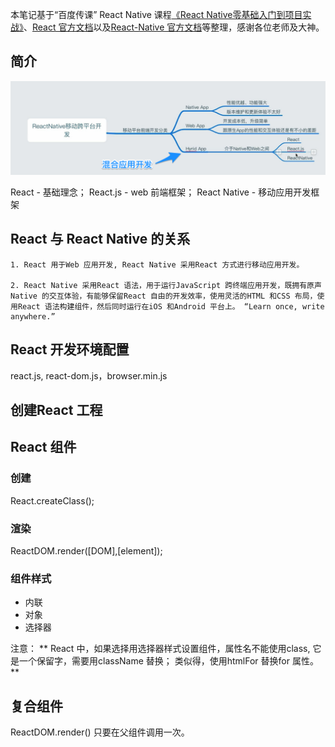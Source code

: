 本笔记基于“百度传课” React Native 课程[《React Native零基础入门到项目实战》](http://www.chuanke.com/v4702151-196697-1122541.html)、[React 官方文档](https://facebook.github.io/react/)以及[React-Native 官方文档](http://reactnative.cn/)等整理，感谢各位老师及大神。

## 简介

![image](/notes-img/7BA56D55-DE0A-461F-8E21-FD75247327D0.png)

React - 基础理念；
React.js - web 前端框架；
React Native - 移动应用开发框架


## React 与 React Native 的关系



	1. React 用于Web 应用开发, React Native 采用React 方式进行移动应用开发。

	2. React Native 采用React 语法，用于运行JavaScript 跨终端应用开发，既拥有原声Native 的交互体验，有能够保留React 自由的开发效率，使用灵活的HTML 和CSS 布局，使用React 语法构建组件，然后同时运行在iOS 和Android 平台上。 “Learn once, write anywhere.”




## React 开发环境配置


react.js, react-dom.js，browser.min.js


## 创建React 工程

## React 组件

### 创建
React.createClass();

### 渲染
ReactDOM.render([DOM],[element]);

### 组件样式

 - 内联
 - 对象
 - 选择器

注意： ** React 中，如果选择用选择器样式设置组件，属性名不能使用class, 它是一个保留字，需要用className 替换；
			 类似得，使用htmlFor 替换for 属性。 **

## 复合组件

ReactDOM.render() 只要在父组件调用一次。

